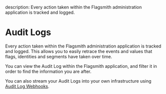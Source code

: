 description: Every action taken within the Flagsmith administration application is tracked and logged.

# Audit Logs

Every action taken within the Flagsmith administration application is tracked and logged. This allows you to easily
retrace the events and values that flags, identities and segments have taken over time.

You can view the Audit Log within the Flagsmith application, and filter it in order to find the information you are
after.

You can also stream your Audit Logs into your own infrastructure using
[Audit Log Webhooks](/system-administration/#audit-log-webhooks).

